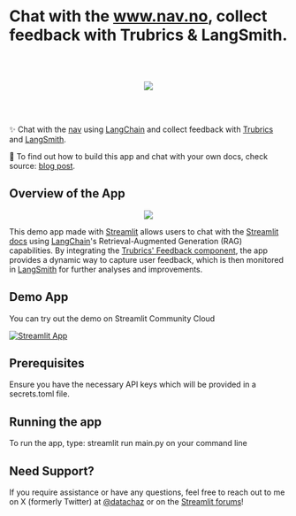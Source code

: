 # Chat with the www.nav.no, collect feedback with Trubrics & LangSmith.

<br>
<br>

<p align="center">
  <img src= width="400">
</p>

<br>
<br>

✨ Chat with the [nav](https://www.nav.no/en) using [LangChain](https://www.langchain.com/) and collect feedback with [Trubrics](https://github.com/trubrics/streamlit-feedback) and [LangSmith](https://www.langchain.com/langsmith).

📖 To find out how to build this app and chat with your own docs, check source: [blog post](https://blog.streamlit.io/how-in-app-feedback-can-increase-your-chatbots-performance/).

## Overview of the App

<p align="center">
  <img src="https://github.com/shirdarec/Ukrainian-AI-chatbot/blob/main/images/streamlit.PNG width="600">
</p>

This demo app made with [Streamlit](https://streamlit.io/) allows users to chat with the [Streamlit docs](https://docs.streamlit.io/) using [LangChain](https://www.langchain.com/)'s Retrieval-Augmented Generation (RAG) capabilities. By integrating the [Trubrics' Feedback component](https://github.com/trubrics/streamlit-feedback), the app provides a dynamic way to capture user feedback, which is then monitored in [LangSmith](https://www.langchain.com/langsmith) for further analyses and improvements.

## Demo App

You can try out the demo on Streamlit Community Cloud

[![Streamlit App](https://static.streamlit.io/badges/streamlit_badge_black_white.svg)](https://ukrainian-ai-chatbot.streamlit.app/)

## Prerequisites

Ensure you have the necessary API keys which will be provided in a secrets.toml file. 

## Running the app

To run the app, type: streamlit run main.py on your command line 
## Need Support?

If you require assistance or have any questions, feel free to reach out to me on X (formerly Twitter) at [@datachaz](https://twitter.com/datachaz) or on the [Streamlit forums](https://discuss.streamlit.io/)!


